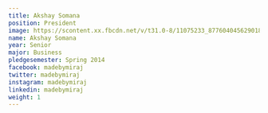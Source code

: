 ```yaml
---
title: Akshay Somana
position: President
image: https://scontent.xx.fbcdn.net/v/t31.0-8/11075233_877604045629018_2953758947737010642_o.jpg?oh=7241251ab2359480b9788caa5f04df3c&oe=59675C1E
name: Akshay Somana
year: Senior
major: Business
pledgesemester: Spring 2014
facebook: madebymiraj
twitter: madebymiraj
instagram: madebymiraj
linkedin: madebymiraj
weight: 1
---
```


